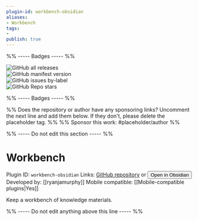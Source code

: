 ```yaml
---
plugin-id: workbench-obsidian
aliases:
- Workbench
tags: 
- 
publish: true
---
```


%% ----- Badges ----- %%

![GitHub all releases](https://img.shields.io/github/downloads/ryanjamurphy/workbench-obsidian/total?color=573E7A&logo=github&style=for-the-badge)   
![GitHub manifest version](https://img.shields.io/github/manifest-json/v/ryanjamurphy/workbench-obsidian?color=573E7A&logo=github&style=for-the-badge)   
![GitHub issues by-label](https://img.shields.io/github/issues/ryanjamurphy/workbench-obsidian/help%20wanted?color=573E7A&logo=github&style=for-the-badge)   
![GitHub Repo stars](https://img.shields.io/github/stars/ryanjamurphy/workbench-obsidian?color=573E7A&logo=github&style=for-the-badge)

%% ----- Badges ----- %%

%% Does the repository or author have any sponsoring links? Uncomment the next line and add them below. If they don't, please delete the placeholder tag. %%
%% Sponsor this work: #placeholder/author %%

%% ----- Do not edit this section ----- %%

# Workbench

Plugin ID: `workbench-obsidian`
Links: [GitHub repository](https://github.com/ryanjamurphy/workbench-obsidian) or [<button id=HH>Open in Obsidian</button>](obsidian://goto-plugin?id=workbench-obsidian)
Developed by: [[ryanjamurphy]]
Mobile compatible: [[Mobile-compatible plugins|Yes]]

Keep a workbench of knowledge materials.

%% ----- Do not edit anything above this line ----- %% 
